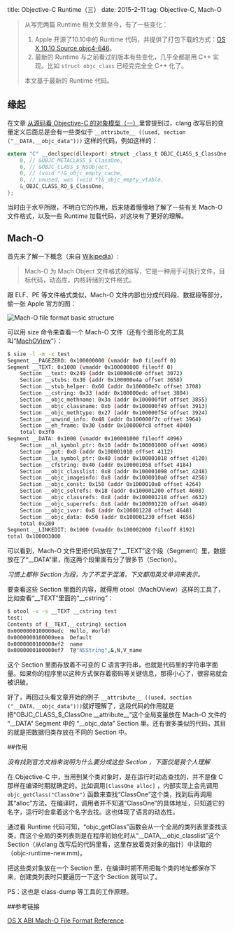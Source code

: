 title: Objective-C Runtime（三）
date: 2015-2-11
tag: Objective-C, Mach-O

> 从写完两篇 Runtime 相关文章至今，有了一些变化：
>
> 1. Apple 开源了10.10中的 Runtime 代码，并提供了打包下载的方式：[OS X 10.10 Source objc4-646](http://www.opensource.apple.com/tarballs/objc4/objc4-646.tar.gz)。
> 2. 最新的 Runtime 与之前看过的版本有些变化，几乎全都是用 C++ 实现。比如 `struct objc_class` 已经完完全全 C++ 化了。
>
> 本文基于最新的 Runtime 代码。

## 缘起

在文章 [从源码看 Objective-C 的对象模型（一）](posts/objective-c-ojbect-1.html)里曾提到过，clang 改写后的变量定义后面总是会有一些类似于 `__attribute__ ((used, section ("__DATA,__objc_data")))` 这样的代码，例如这样的：

```objective-c
extern "C" __declspec(dllexport) struct _class_t OBJC_CLASS_$_ClassOne __attribute__ ((used, section ("__DATA,__objc_data"))) = {
    0, // &OBJC_METACLASS_$_ClassOne,
    0, // &OBJC_CLASS_$_NSObject,
    0, // (void *)&_objc_empty_cache,
    0, // unused, was (void *)&_objc_empty_vtable,
    &_OBJC_CLASS_RO_$_ClassOne,
};
```

当时由于水平所限，不明白它的作用，后来随着慢慢地了解了一些有关 Mach-O 文件格式，以及一些 Runtime 加载代码，对这块有了更好的理解。

## Mach-O

首先来了解一下概念（来自 [Wikipedia](http://zh.wikipedia.org/zh/Mach-O)）:

> Mach-O 为 Mach Object 文件格式的缩写，它是一种用于可执行文件，目标代码，动态库，内核转储的文件格式。

跟 ELF、PE 等文件格式类似，Mach-O 文件内部也分成代码段、数据段等部分，偷一张 Apple 官方的图：

![Mach-O file format basic structure](https://developer.apple.com/library/mac/documentation/DeveloperTools/Conceptual/MachORuntime/art/mach_o_segments.gif)

可以用 size 命令来查看一个 Mach-O 文件（还有个图形化的工具叫“[MachOView](http://sourceforge.net/projects/machoview/)”）：

```bash
$ size -l -m -x test 
Segment __PAGEZERO: 0x100000000 (vmaddr 0x0 fileoff 0)
Segment __TEXT: 0x1000 (vmaddr 0x100000000 fileoff 0)
	Section __text: 0x249 (addr 0x100000c00 offset 3072)
	Section __stubs: 0x30 (addr 0x100000e4a offset 3658)
	Section __stub_helper: 0x60 (addr 0x100000e7c offset 3708)
	Section __cstring: 0x33 (addr 0x100000edc offset 3804)
	Section __objc_methname: 0x3a (addr 0x100000f0f offset 3855)
	Section __objc_classname: 0xb (addr 0x100000f49 offset 3913)
	Section __objc_methtype: 0x27 (addr 0x100000f54 offset 3924)
	Section __unwind_info: 0x48 (addr 0x100000f7c offset 3964)
	Section __eh_frame: 0x30 (addr 0x100000fc8 offset 4040)
	total 0x3f0
Segment __DATA: 0x1000 (vmaddr 0x100001000 fileoff 4096)
	Section __nl_symbol_ptr: 0x10 (addr 0x100001000 offset 4096)
	Section __got: 0x8 (addr 0x100001010 offset 4112)
	Section __la_symbol_ptr: 0x40 (addr 0x100001018 offset 4120)
	Section __cfstring: 0x40 (addr 0x100001058 offset 4184)
	Section __objc_classlist: 0x8 (addr 0x100001098 offset 4248)
	Section __objc_imageinfo: 0x8 (addr 0x1000010a0 offset 4256)
	Section __objc_const: 0x158 (addr 0x1000010a8 offset 4264)
	Section __objc_selrefs: 0x18 (addr 0x100001200 offset 4608)
	Section __objc_classrefs: 0x8 (addr 0x100001218 offset 4632)
	Section __objc_superrefs: 0x8 (addr 0x100001220 offset 4640)
	Section __objc_ivar: 0x8 (addr 0x100001228 offset 4648)
	Section __objc_data: 0x50 (addr 0x100001230 offset 4656)
	total 0x280
Segment __LINKEDIT: 0x1000 (vmaddr 0x100002000 fileoff 8192)
total 0x100003000
```

可以看到，Mach-O 文件里把代码放在了“\_\_TEXT”这个段（Segment）里，数据放在了“\_\_DATA”里，而这两个段里面有分了很多节（Section）。

*习惯上都称 Section 为段，为了不至于混淆，下文都用英文单词来表示。*

要查看这些 Section 里面的内容，就得用 otool（MachOView）这样的工具了，比如查看“\_\_TEXT”里面的“\_\_cstring”：

```bash
$ otool -v -s __TEXT __cstring test       
test:
Contents of (__TEXT,__cstring) section
0x0000000100000edc  Hello, World!
0x0000000100000eea  Default
0x0000000100000ef2  name
0x0000000100000ef7  T@"NSString",&,N,V_name
```

这个 Section 里面存放着不可变的 C 语言字符串，也就是代码里的字符串字面量。如果你的程序里以这种方式保存着密码等关键信息，那得小心了，很容易就会被识破。

好了，再回过头看文章开始的例子 `__attribute__ ((used, section ("__DATA,__objc_data")))`就好理解了，这段代码的作用就是把“OBJC\_CLASS\_$\_ClassOne \_\_attribute\_\_”这个全局变量放在 Mach-O 文件的 “\_\_DATA” Segment 中的 “\_\_objc\_data” Section 里。还有很多类似的代码，其目的就是把数据归类存放在不同的 Section 中。

##作用

*没有找到官方文档来说明为什么要分成这些 Section ，下面仅是我个人理解*

在 Objective-C 中，当用到某个类对象时，是在运行时动态查找的，并不是像 C 那样在编译时期就确定的。比如调用`[ClassOne alloc]` ，内部实现上会先调用 `objc_getClass("ClassOne")` 函数来查找“ClassOne”这个类，找到后再调用其“alloc”方法。在编译时，调用者并不知道“ClassOne”的具体地址，只知道它的名字，运行时会拿着这个名字去找。这也体现了语言的动态性。

通过看 Runtime 代码可知，“objc\_getClass”函数会从一个全局的类列表里查找该类，而这个全局的类列表则是在程序初始化时从“\_\_DATA,\_\_objc\_classlist”这个 Section（从clang 改写后的代码里看，这里存放着类对象的指针）中读取的（objc-runtime-new.mm)。

把这些类对象放在一个 Section 里，在编译时期不用把每个类的地址都保存下来，创建类列表时只要遍历一下这个 Section 就可以了。

PS：这也是 class-dump 等工具的工作原理。

##参考链接

[OS X ABI Mach-O File Format Reference](https://developer.apple.com/library/mac/documentation/DeveloperTools/Conceptual/MachORuntime/index.html)
